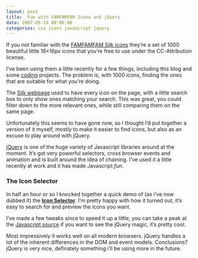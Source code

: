 ```yaml
---
layout: post
title:  Fun with FAMFAMFAM Icons and jQuery
date: 2007-05-18 00:00:00
categories: css icons javascript jquery
---
```


If you not familiar with the [FAMFAMFAM Silk icons](http://www.famfamfam.com/lab/icons/silk/) they’re a set of 1000 beautiful little 16×16px icons that you’re free to use under the CC-Attribution license.

I’ve been using them a little recently for a few things, including this blog and some [coding](/code/) projects. The problem is, with 1000 icons, finding the ones that are suitable for what you’re doing.

The [Silk webpage](http://www.famfamfam.com/lab/icons/silk/) used to have every icon on the page, with a little search box to only show ones matching your search. This was great, you could filter down to the more relevant ones, while still comparing them on the same page.

Unfortunately this seems to have gone now, so I thought I’d put together a version of it myself, mostly to make it easier to find icons, but also as an excuse to play around with jQuery.

[jQuery](http://jquery.com/) is one of the huge variety of Javascript libraries around at the moment. It’s got very powerful selectors, cross browser events and animation and is built around the idea of chaining. I’ve used it a little recently at work and it has made Javascript _fun_.

### The Icon Selector

In half an hour or so I knocked together a quick demo of (as i’ve now dubbed it) the **[Icon Selector](/code/icon-selector)**. I’m pretty happy with how it turned out, it’s easy to search for and preview the icons you want.

I’ve made a few tweaks since to speed it up a little, you can take a peak at the [Javascript source](https://github.com/dsingleton/icon-selector/blob/master/js/icons.js) if you want to see the jQuery magic, it’s pretty cool.

Most impressively it works well on all modern browsers. jQuery handles a lot of the inherent differences in the DOM and event models. Conclusions? jQuery is very nice, definately something i’ll be using more in the future.
